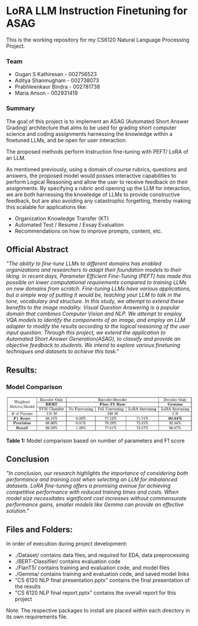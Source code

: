 # LoRA LLM Instruction Finetuning for ASAG
This is the working repository for my CS6120 Natural Language Processing Project.

### Team
- Gugan S Kathiresan - 002756523
- Aditya Shanmugham - 002738073
- Prabhleenkaur Bindra - 002781738
- Maria Anson - 002931419

### Summary 
The goal of this project is to implement an ASAG (Automated Short Answer Grading) architecture that aims to be used for grading short computer science and coding assignments harnessing the knowledge within a finetuned LLMs, and be open for user interaction.

The proposed methods perform Instruction fine-tuning with PEFT/ LoRA of an LLM.

As mentioned previously, using a domain of course rubrics, questions and answers, the proposed model would posses interactive capabilities to perform Logical Reasoning and allow the user to receive feedback on their assignments. By specifying a rubric and opening up the LLM for interaction, we are both harnessing the knowledge of LLMs to provide constructive feedback, but are also avoiding any catastrophic forgetting, thereby making this scalable for applications like:
- Organization Knowledge Transfer (KT)
- Automated Test / Resume / Essay Evaluation
- Recommendations on how to improve prompts, content, etc.

## Official Abstract
_"The ability to fine-tune LLMs to different domains has enabled organizations and researchers to adapt their foundation models to their liking. In recent days, Parameter Efficient Fine-Tuning (PEFT) has made this possible on lower computational requirements compared to training LLMs
on new domains from scratch. Fine-tuning LLMs have various applications, but a simple way of putting it would be, teaching your LLM to talk in the tone, vocabulary and structure. In this study, we attempt to extend these benefits to the image modality. Visual Question Answering is a
popular domain that combines Computer Vision and NLP. We attempt to employ VQA models to identify the components of an image, and employ an LLM adapter to modify the results according to the logical reasoning of the user input question. Through this project, we extend the application to Automated Short Answer Generation(ASAG), to classify and provide an objective feedback to students. We intend to explore various finetuning techniques and datasets to achieve this task."_

## Results:

### Model Comparison

![Results table](./images/image.png)

**Table 1:** Model comparison based on number of parameters and F1 score

## Conclusion

_"In conclusion, our research highlights the importance of considering both performance and training cost when selecting an LLM for imbalanced datasets. LoRA fine-tuning offers a promising avenue for achieving competitive performance with reduced training times and costs. When model size necessitates significant cost increases without commensurate performance gains, smaller models like Gemma can provide an effective solution."_


## Files and Folders:
In order of execution during project development:
- ./Dataset/ contains data files, and required for EDA, data preprocessing
- ./BERT-Classifier/ contains evaluation code
- ./FlanT5/ contains training and evaluation code, and model files
- ./Gemma/ contains training and evaluation code, and saved model links
- "CS 6120 NLP final presentation.pptx" contains the final presentation of the results
- "CS 6120 NLP final report.pptx" contains the overall report for this project


Note: The respective packages to install are placed within each directory in its own requirements file.